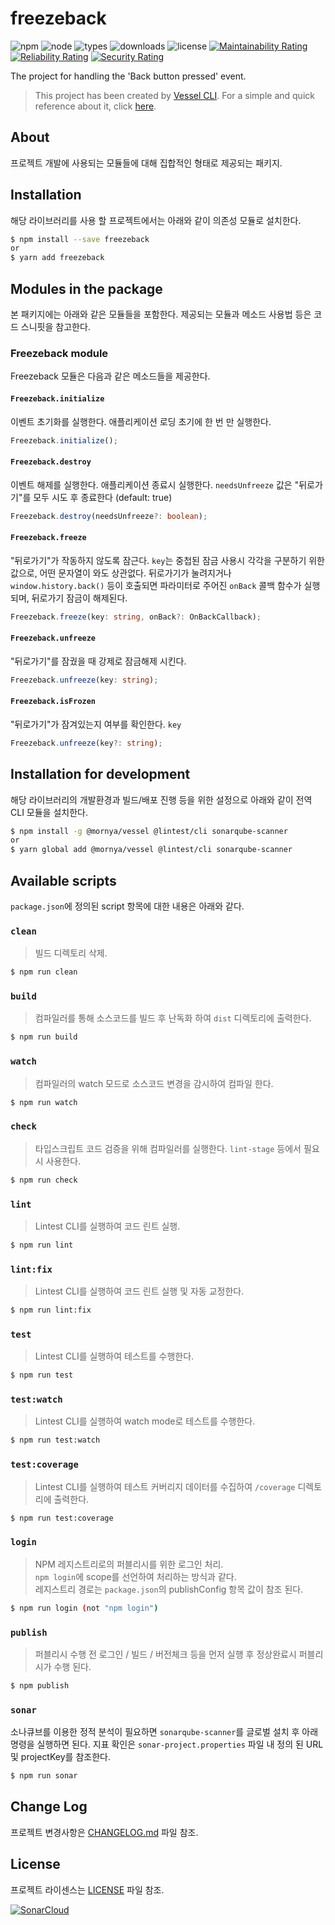 # freezeback
![npm](https://img.shields.io/npm/v/freezeback)
![node](https://img.shields.io/node/v/freezeback)
![types](https://img.shields.io/npm/types/freezeback)
![downloads](https://img.shields.io/npm/dw/freezeback)
![license](https://img.shields.io/npm/l/freezeback)
[![Maintainability Rating](https://sonarcloud.io/api/project_badges/measure?project=mornya_freezeback&metric=sqale_rating)](https://sonarcloud.io/summary/new_code?id=mornya_freezeback)
[![Reliability Rating](https://sonarcloud.io/api/project_badges/measure?project=mornya_freezeback&metric=reliability_rating)](https://sonarcloud.io/summary/new_code?id=mornya_freezeback)
[![Security Rating](https://sonarcloud.io/api/project_badges/measure?project=mornya_freezeback&metric=security_rating)](https://sonarcloud.io/summary/new_code?id=mornya_freezeback)

The project for handling the 'Back button pressed' event.

> This project has been created by [Vessel CLI](https://www.npmjs.com/package/@mornya/vessel).
  For a simple and quick reference about it, click [here](https://mornya.github.io/documents/guide/vessel.md).

## About
프로젝트 개발에 사용되는 모듈들에 대해 집합적인 형태로 제공되는 패키지.

## Installation
해당 라이브러리를 사용 할 프로젝트에서는 아래와 같이 의존성 모듈로 설치한다.
```bash
$ npm install --save freezeback
or
$ yarn add freezeback
```

## Modules in the package
본 패키지에는 아래와 같은 모듈들을 포함한다.
제공되는 모듈과 메소드 사용법 등은 코드 스니핏을 참고한다.

### Freezeback module
Freezeback 모듈은 다음과 같은 메소드들을 제공한다.

#### `Freezeback.initialize`
이벤트 초기화를 실행한다. 애플리케이션 로딩 초기에 한 번 만 실행한다.
```typescript
Freezeback.initialize();
```

#### `Freezeback.destroy`
이벤트 해제를 실행한다. 애플리케이션 종료시 실행한다.
`needsUnfreeze` 값은 "뒤로가기"를 모두 시도 후 종료한다 (default: true)
```typescript
Freezeback.destroy(needsUnfreeze?: boolean);
```

#### `Freezeback.freeze`
"뒤로가기"가 작동하지 않도록 잠근다.
`key`는 중첩된 잠금 사용시 각각을 구분하기 위한 값으로, 어떤 문자열이 와도 상관없다.
뒤로가기가 눌려지거나 `window.history.back()` 등이 호출되면
파라미터로 주어진 `onBack` 콜백 함수가 실행되며, 뒤로가기 잠금이 해제된다.
```typescript
Freezeback.freeze(key: string, onBack?: OnBackCallback);
```

#### `Freezeback.unfreeze`
"뒤로가기"를 잠궜을 때 강제로 잠금해제 시킨다.
```typescript
Freezeback.unfreeze(key: string);
```

#### `Freezeback.isFrozen`
"뒤로가기"가 잠겨있는지 여부를 확인한다.
`key`
```typescript
Freezeback.unfreeze(key?: string);
```

## Installation for development
해당 라이브러리의 개발환경과 빌드/배포 진행 등을 위한 설정으로 아래와 같이 전역 CLI 모듈을 설치한다.
```bash
$ npm install -g @mornya/vessel @lintest/cli sonarqube-scanner
or
$ yarn global add @mornya/vessel @lintest/cli sonarqube-scanner
```

## Available scripts
`package.json`에 정의된 script 항목에 대한 내용은 아래와 같다.

### `clean`
> 빌드 디렉토리 삭제.
```bash
$ npm run clean
```

### `build`
> 컴파일러를 통해 소스코드를 빌드 후 난독화 하여 `dist` 디렉토리에 출력한다.
```bash
$ npm run build
```

### `watch`
> 컴파일러의 watch 모드로 소스코드 변경을 감시하여 컴파일 한다.
```bash
$ npm run watch
```

### `check`
> 타입스크립트 코드 검증을 위해 컴파일러를 실행한다. `lint-stage` 등에서 필요시 사용한다.
```bash
$ npm run check
```

### `lint`
> Lintest CLI를 실행하여 코드 린트 실행.
```bash
$ npm run lint
```

### `lint:fix`
> Lintest CLI를 실행하여 코드 린트 실행 및 자동 교정한다.
```bash
$ npm run lint:fix
```

### `test`
> Lintest CLI를 실행하여 테스트를 수행한다.
```bash
$ npm run test
```

### `test:watch`
> Lintest CLI를 실행하여 watch mode로 테스트를 수행한다.
```bash
$ npm run test:watch
```

### `test:coverage`
> Lintest CLI를 실행하여 테스트 커버리지 데이터를 수집하여 `/coverage` 디렉토리에 출력한다.
```bash
$ npm run test:coverage
```

### `login`
> NPM 레지스트리로의 퍼블리시를 위한 로그인 처리.<br>
 `npm login`에 scope를 선언하여 처리하는 방식과 같다.<br>
 레지스트리 경로는 `package.json`의 publishConfig 항목 값이 참조 된다.
```bash
$ npm run login (not "npm login")
```

### `publish`
> 퍼블리시 수행 전 로그인 / 빌드 / 버전체크 등을 먼저 실행 후 정상완료시 퍼블리시가 수행 된다.
```bash
$ npm publish
```

### `sonar`
소나큐브를 이용한 정적 분석이 필요하면 `sonarqube-scanner`를 글로벌 설치 후 아래 명령을 실행하면 된다. 지표 확인은 `sonar-project.properties` 파일 내 정의 된 URL 및 projectKey를 참조한다.
```bash
$ npm run sonar
```

## Change Log
프로젝트 변경사항은 [CHANGELOG.md](CHANGELOG.md) 파일 참조.

## License
프로젝트 라이센스는 [LICENSE](LICENSE) 파일 참조.

[![SonarCloud](https://sonarcloud.io/images/project_badges/sonarcloud-black.svg)](https://sonarcloud.io/summary/new_code?id=mornya_freezeback)
